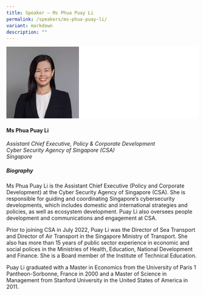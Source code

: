 ```yaml
---
title: Speaker – ⁠Ms Phua Puay Li
permalink: /speakers/ms-phua-puay-li/
variant: markdown
description: ""
---
```

![](/images/2024%20speakers/Phua_Puay_Li.png)
#### **Ms Phua Puay Li**

*Assistant Chief Executive, Policy &amp; Corporate Development <br>
Cyber Security Agency of Singapore (CSA)<br>Singapore*

##### **Biography**
Ms Phua Puay Li is the Assistant Chief Executive (Policy and Corporate Development) at the Cyber Security Agency of Singapore (CSA). She is responsible for guiding and coordinating Singapore’s cybersecurity developments, which includes domestic and international strategies and policies, as well as ecosystem development. Puay Li also oversees people development and communications and engagement at CSA.

Prior to joining CSA in July 2022, Puay Li was the Director of Sea Transport and Director of Air Transport in the Singapore Ministry of Transport. She also has more than 15 years of public sector experience in economic and social polices in the Ministries of Health, Education, National Development and Finance. She is a Board member of the Institute of Technical Education.

Puay Li graduated with a Master in Economics from the University of Paris 1 Pantheon-Sorbonne, France in 2000 and a Master of Science in Management from Stanford University in the United States of America in 2011.